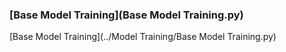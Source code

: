 ### [Base Model Training](Base Model Training.py) 
[Base Model Training](../Model Training/Base Model Training.py)
